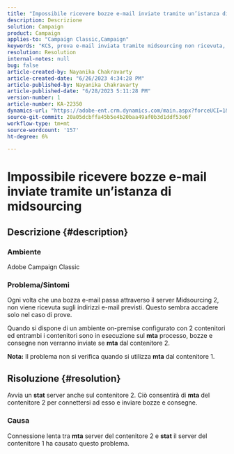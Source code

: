 ```yaml
---
title: "Impossibile ricevere bozze e-mail inviate tramite un’istanza di midsourcing"
description: Descrizione
solution: Campaign
product: Campaign
applies-to: "Campaign Classic,Campaign"
keywords: "KCS, prova e-mail inviata tramite midsourcing non ricevuta, ACC, campaign classic"
resolution: Resolution
internal-notes: null
bug: false
article-created-by: Nayanika Chakravarty
article-created-date: "6/26/2023 4:34:28 PM"
article-published-by: Nayanika Chakravarty
article-published-date: "6/28/2023 5:11:28 PM"
version-number: 1
article-number: KA-22350
dynamics-url: "https://adobe-ent.crm.dynamics.com/main.aspx?forceUCI=1&pagetype=entityrecord&etn=knowledgearticle&id=f2028650-3f14-ee11-8f6e-6045bd006239"
source-git-commit: 20a05dcbffa45b5e4b20baa49af0b3d1ddf53e6f
workflow-type: tm+mt
source-wordcount: '157'
ht-degree: 6%

---
```


# Impossibile ricevere bozze e-mail inviate tramite un’istanza di midsourcing

## Descrizione {#description}


### Ambiente

Adobe Campaign Classic

### Problema/Sintomi

Ogni volta che una bozza e-mail passa attraverso il server Midsourcing 2, non viene ricevuta sugli indirizzi e-mail previsti. Questo sembra accadere solo nel caso di prove.

Quando si dispone di un ambiente on-premise configurato con 2 contenitori ed entrambi i contenitori sono in esecuzione sul <b>mta</b> processo, bozze e consegne non verranno inviate se <b>mta</b> dal contenitore 2.

<b>Nota:</b> Il problema non si verifica quando si utilizza <b>mta</b> dal contenitore 1.


## Risoluzione {#resolution}


Avvia un <b>stat</b> server anche sul contenitore 2. Ciò consentirà di <b>mta</b> del contenitore 2 per connettersi ad esso e inviare bozze e consegne.

### Causa

Connessione lenta tra <b>mta</b> server del contenitore 2 e <b>stat</b> il server del contenitore 1 ha causato questo problema.
